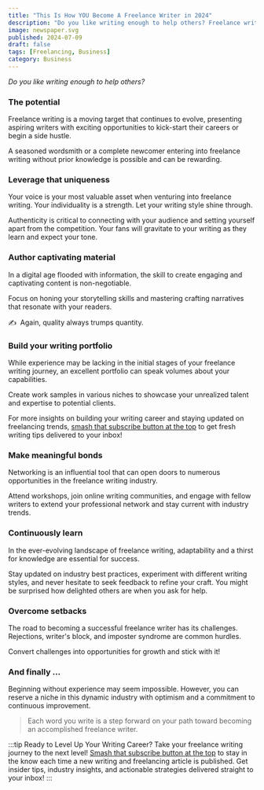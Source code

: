 ```yaml
---
title: "This Is How YOU Become A Freelance Writer in 2024"
description: "Do you like writing enough to help others? Freelance writing beginners, starting freelance writing, 2024 freelance trends."
image: newspaper.svg
published: 2024-07-09
draft: false
tags: [Freelancing, Business]
category: Business
---
```


_Do you like writing enough to help others?_

### The potential

Freelance writing is a moving target that continues to evolve, presenting aspiring writers with exciting opportunities to kick-start their careers or begin a side hustle.

A seasoned wordsmith or a complete newcomer entering into freelance writing without prior knowledge is possible and can be rewarding.


### Leverage that uniqueness

Your voice is your most valuable asset when venturing into freelance writing. Your individuality is a strength. Let your writing style shine through.

Authenticity is critical to connecting with your audience and setting yourself apart from the competition. Your fans will gravitate to your writing as they learn and expect your tone.

### Author captivating material

In a digital age flooded with information, the skill to create engaging and captivating content is non-negotiable.

Focus on honing your storytelling skills and mastering crafting narratives that resonate with your readers.

✍ ️ Again, quality always trumps quantity.

### Build your writing portfolio

While experience may be lacking in the initial stages of your freelance writing journey, an excellent portfolio can speak volumes about your capabilities.

Create work samples in various niches to showcase your unrealized talent and expertise to potential clients.

For more insights on building your writing career and staying updated on freelancing trends, [smash that subscribe button at the top](https://wayfinder.page/subscribe) to get fresh writing tips delivered to your inbox!

### Make meaningful bonds

Networking is an influential tool that can open doors to numerous opportunities in the freelance writing industry.

Attend workshops, join online writing communities, and engage with fellow writers to extend your professional network and stay current with industry trends.

### Continuously learn

In the ever-evolving landscape of freelance writing, adaptability and a thirst for knowledge are essential for success.

Stay updated on industry best practices, experiment with different writing styles, and never hesitate to seek feedback to refine your craft. You might be surprised how delighted others are when you ask for help.

### Overcome setbacks

The road to becoming a successful freelance writer has its challenges. Rejections, writer's block, and imposter syndrome are common hurdles.

Convert challenges into opportunities for growth and stick with it!

### And finally …

Beginning without experience may seem impossible. However, you can reserve a niche in this dynamic industry with optimism and a commitment to continuous improvement.

> Each word you write is a step forward on your path toward becoming an accomplished freelance writer.

:::tip
Ready to Level Up Your Writing Career? Take your freelance writing journey to the next level! [Smash that subscribe button at the top](https://wayfinder.page/subscribe) to stay in the know each time a new writing and freelancing article is published. Get insider tips, industry insights, and actionable strategies delivered straight to your inbox!
:::
